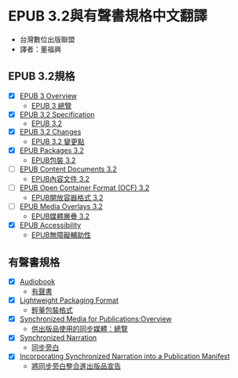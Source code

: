 # EPUB 3.2與有聲書規格中文翻譯

- 台灣數位出版聯盟
- 譯者：董福興

## EPUB 3.2規格

- [x]  [EPUB 3 Overview](https://www.w3.org/publishing/epub3/epub-overview.html)
    - [EPUB 3 總覽](https://bobbytung.github.io/EPUB32forTC/HTML/epub-overview.html)
- [x]  [EPUB 3.2 Specification](https://www.w3.org/publishing/epub3/epub-spec.html)
    - [EPUB 3.2](https://bobbytung.github.io/EPUB32forTC/HTML/epub-spec.html)
- [x]  [EPUB 3.2 Changes](https://www.w3.org/publishing/epub3/epub-changes.html)
    - [EPUB 3.2 變更點](https://bobbytung.github.io/EPUB32forTC/HTML/epub-changes.html)
- [x]  [EPUB Packages 3.2](https://www.w3.org/publishing/epub3/epub-packages.html)
    - [EPUB包裝 3.2](https://bobbytung.github.io/EPUB32forTC/HTML/epub-packages.html)
- [ ]  [EPUB Content Documents 3.2](https://www.w3.org/publishing/epub3/epub-contentdocs.html)
    - [EPUB內容文件 3.2](https://bobbytung.github.io/EPUB32forTC/HTML/epub-contentdocs.html)
- [ ]  [EPUB Open Container Format (OCF) 3.2](https://www.w3.org/publishing/epub3/epub-ocf.html)
    - [EPUB開放容器格式 3.2](https://bobbytung.github.io/EPUB32forTC/HTML/epub-ocf.html)
- [ ]  [EPUB Media Overlays 3.2](https://www.w3.org/publishing/epub3/epub-mediaoverlays.html)
    - [EPUB媒體層疊 3.2](https://bobbytung.github.io/EPUB32forTC/HTML/epub-mediaoverlays.html)
- [x]  [EPUB Accessibility](https://www.w3.org/Submission/epub-a11y/)
    - [EPUB無障礙輔助性](https://bobbytung.github.io/EPUB32forTC/HTML/epub-accessibility.html)

## 有聲書規格

- [x]  [Audiobook](https://www.w3.org/TR/audiobooks/)
    - [有聲書](https://bobbytung.github.io/EPUB32forTC/HTML/audiobooks.html)
- [x]  [Lightweight Packaging Format](https://www.w3.org/TR/lpf/)
    - [輕量包裝格式](https://bobbytung.github.io/EPUB32forTC/HTML/lpf.html)
- [x]  [Synchronized Media for Publications:Overview](https://w3c.github.io/sync-media-pub/)
    - [供出版品使用的同步媒體：總覽](https://bobbytung.github.io/EPUB32forTC/HTML/synchronized-media-for-publications.html)
- [x]  [Synchronized Narration](https://w3c.github.io/sync-media-pub/synchronized-narration.html)
    - [同步旁白](https://bobbytung.github.io/EPUB32forTC/HTML/synchronized-narration.html)
- [x]  [Incorporating Synchronized Narration into a Publication Manifest](https://w3c.github.io/sync-media-pub/incorporating-synchronized-narration)
    - [將同步旁白整合進出版品宣告](https://bobbytung.github.io/EPUB32forTC/HTML/incorporating-synchronized-narration.html)
